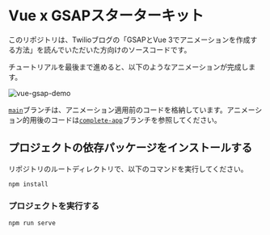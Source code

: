 # Vue x GSAPスターターキット

このリポジトリは、Twilioブログの「GSAPとVue 3でアニメーションを作成する方法」を読んでいただいた方向けのソースコードです。

チュートリアルを最後まで進めると、以下のようなアニメーションが完成します。

![vue-gsap-demo](https://user-images.githubusercontent.com/30919614/154176130-a896a9ab-53a5-43b1-b8a0-1091d3244a0c.gif)

[`main`](https://github.com/smwilk/vue-gsap)ブランチは、アニメーション適用前のコードを格納しています。アニメーション的用後のコードは[`complete-app`](https://github.com/smwilk/vue-gsap/tree/complete-app)ブランチを参照してください。

## プロジェクトの依存パッケージをインストールする

リポジトリのルートディレクトリで、以下のコマンドを実行してください。

```
npm install
```

### プロジェクトを実行する
```
npm run serve
```
